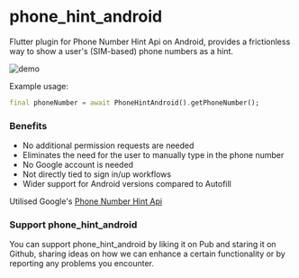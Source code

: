 # phone_hint_android

Flutter plugin for Phone Number Hint Api on Android, provides a frictionless way to show a user's (SIM-based) phone numbers as a hint.

![demo](https://github.com/user-attachments/assets/c6c132eb-85e5-4870-8f1b-9a57ee5a4d3a)

Example usage:
```dart
final phoneNumber = await PhoneHintAndroid().getPhoneNumber();
```

### Benefits
- No additional permission requests are needed
- Eliminates the need for the user to manually type in the phone number
- No Google account is needed
- Not directly tied to sign in/up workflows
- Wider support for Android versions compared to Autofill

Utilised Google's [Phone Number Hint Api](https://developers.google.com/identity/phone-number-hint/android)


### Support phone_hint_android

You can support phone_hint_android by liking it on Pub and staring it on Github, sharing ideas on how we can enhance a certain functionality or by reporting any problems you encounter.
